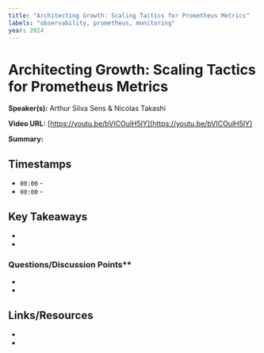```yaml
---
title: "Architecting Growth: Scaling Tactics for Prometheus Metrics"
labels: "observability, prometheus, monitoring"
year: 2024
---
```


# Architecting Growth: Scaling Tactics for Prometheus Metrics

**Speaker(s):** Arthur Silva Sens & Nicolas Takashi

**Video URL:** [https://youtu.be/bVICOulH5IY](https://youtu.be/bVICOulH5IY)

**Summary:**

## Timestamps

- `00:00` - 
- `00:00` - 

## Key Takeaways

- 
- 

### Questions/Discussion Points**

- 
- 

## Links/Resources

- 
- 
